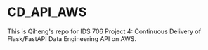 # CD_API_AWS
This is Qiheng's repo for IDS 706 Project 4: Continuous Delivery of Flask/FastAPI Data Engineering API on AWS.
